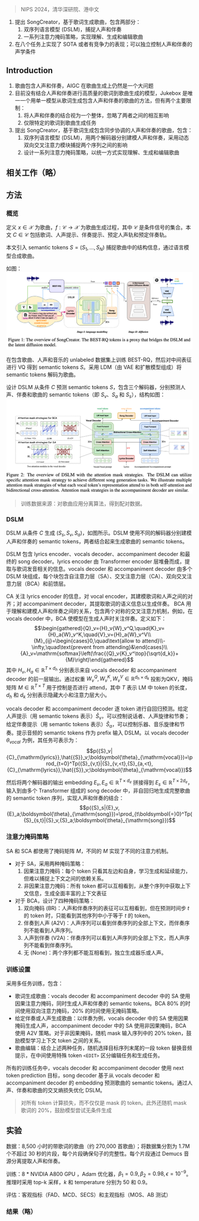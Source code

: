 > NIPS 2024，清华深研院、港中文

1. 提出 SongCreator，基于歌词生成歌曲，包含两部分：
    1. 双序列语言模型 (DSLM)，捕捉人声和伴奏
    2. 一系列注意力掩码策略，实现理解、生成和编辑歌曲
2. 在八个任务上实现了 SOTA 或者有竞争力的表现；可以独立控制人声和伴奏的声学条件

## Introduction

1. 歌曲包含人声和伴奏，AIGC 在歌曲生成上仍然是一个大问题
2. 目前没有结合人声和伴奏进行高质量的歌词到歌曲生成的模型，Jukebox 是唯一一个用单一模型从歌词生成包含人声和伴奏的歌曲的方法，但有两个主要限制：
    1. 将人声和伴奏的结合视为一个整体，忽略了两者之间的相互影响
    2. 仅限特定的歌词到歌曲生成任务
3. 提出 SongCreator，基于歌词生成包含同步协调的人声和伴奏的歌曲，包含：
    1. 双序列语言模型 (DSLM)，用两个解码器分别建模人声和伴奏，采用动态双向交叉注意力模块捕捉两个序列之间的影响
    2. 设计一系列注意力掩码策略，以统一方式实现理解、生成和编辑歌曲

## 相关工作（略）

## 方法

### 概览

定义 $x \in \mathcal{X}$ 为歌曲，$f : \mathcal{C} \to \mathcal{X}$ 为歌曲生成过程，其中 $\mathcal{C}$ 是条件信号的集合。本文 $C \in \mathcal{C}$ 包括歌词、人声提示、伴奏提示、预定人声轨和预定伴奏轨。

本文引入 semantic tokens $S = (S_1, \ldots, S_N)$ 捕捉歌曲中的结构信息，通过语言模型合成歌曲。

如图：
![](image/Pasted%20image%2020250811113329.png)

在包含歌曲、人声和音乐的 unlabeled 数据集上训练 BEST-RQ，然后对中间表征进行 VQ 得到 semantic tokens $S$。采用 LDM（由 VAE 和扩散模型组成）将 semantic tokens 解码为歌曲。

设计 DSLM 从条件 $C$ 预测 semantic tokens $S$，包含三个解码器，分别预测人声、伴奏和歌曲的 semantic tokens（即 $S_v$、$S_a$ 和 $S_s$），结构如图：
![](image/Pasted%20image%2020250811113903.png)
> 训练数据来源：对歌曲应用分离算法，得到配对数据。

### DSLM

DSLM 从条件 $C$ 生成 $(S_s, S_v, S_a)$，如图所示。DSLM 使用不同的解码器分别建模人声和伴奏的 semantic tokens，两者结合起来生成歌曲的 semantic tokens。

DSLM 包含 lyrics encoder、vocals decoder、accompaniment decoder 和最终的 song decoder。lyrics encoder 由 Transformer encoder 层堆叠而成，提取与歌词发音相关的信息。vocals decoder 和 accompaniment decoder 由多个 DSLM 块组成，每个块包含自注意力层（SA）、交叉注意力层（CA）、双向交叉注意力层（BCA）和前馈层。

CA 关注 lyrics encoder 的信息，对 vocal encoder，其建模歌词和人声之间的对齐；对 accompaniment decoder，其提取歌词的语义信息以生成伴奏。
BCA 用于理解和建模人声和伴奏之间的关系，包含两个对称的交叉注意力机制，例如，在 vocals decoder 中，BCA 使模型在生成人声时关注伴奏。定义如下：
$$\begin{gathered}{Q}_v={H}_v{W}_v^Q,\quad{K}_v={H}_a{W}_v^K,\quad{V}_v={H}_a{W}_v^V\\{M}_{ij}=\begin{cases}0,\quad\text{allow to attend}\\-\infty,\quad\text{prevent from attending}&\end{cases}\\{A}_v=\mathrm{softmax}\left(\frac{{Q}_v{K}_v^\top}{\sqrt{d_k}}+{M}\right)\end{gathered}$$
其中 $H_v, H_a \in \mathbb{R}^{T \times d_h}$ 分别表示来自 vocals decoder 和 accompaniment decoder 的前一层输出。通过权重 $W_v^Q, W_v^K, W_v^V \in \mathbb{R}^{d_h \times d_k}$ 投影为QKV，掩码矩阵 $M \in \mathbb{R}^{T \times T}$ 用于控制是否进行 attend，其中 $T$ 表示 LM 中 token 的长度，$d_h$ 和 $d_k$ 分别表示隐藏大小和注意力层大小。

vocals decoder 和 accompaniment decoder 逐 token 进行自回归预测。给定人声提示（用 semantic tokens 表示）$\hat{S}_v$，可以控制说话者、人声旋律和节奏；给定伴奏提示（用 semantic tokens 表示）$\hat{S}_a$，可以控制乐器、音乐旋律和节奏。提示音频的 semantic tokens 作为 prefix 输入 DSLM。以 vocals decoder $\theta_{vocal}$ 为例，其任务可表示为：
$$p({S}_v|{C}_{\mathrm{lyrics}},\hat{{S}}_v;\boldsymbol{\theta}_{\mathrm{vocal}})=\prod_{t=0}^Tp({S}_{v,t}|{S}_{v,<t},{S}_{a,<t},{C}_{\mathrm{lyrics}},\hat{{S}}_v;\boldsymbol{\theta}_{\mathrm{vocal}})$$

然后将两个解码器的输出 embedding $E_v, E_a \in \mathbb{R}^{T \times d_e}$ 拼接得到 $E_s \in \mathbb{R}^{T \times 2d_e}$，输入到由多个 Transformer 组成的 song decoder 中，非自回归地生成完整歌曲的 semantic token 序列，实现人声和伴奏的结合：
$$p({S}_s|{E}_v,{E}_a;\boldsymbol{\theta}_{\mathrm{song}})=\prod_{t\boldsymbol{=}0}^Tp({S}_{s,t}|{S}_v,{S}_a;\boldsymbol{\theta}_{\mathrm{song}})$$

### 注意力掩码策略

SA 和 SCA 都使用了掩码矩阵 $M$，不同的 $M$ 实现了不同的注意力机制。
+ 对于 SA，采用两种掩码策略：
    1. 因果注意力掩码：每个 token 只看其左边和自身，学习生成和延续能力，但难以捕捉上下文之间的依赖关系。
    2. 非因果注意力掩码：所有 token 都可以互相看到，从整个序列中获取上下文信息，生成全面丰富的上下文表征
+ 对于 BCA，设计了四种掩码策略：
    1. 双向掩码 (BR)：人声和伴奏序列的表征可以互相看到，但在预测时间步 $t$ 的 token 时，只能看到其他序列中小于等于 $t$ 的 token。
    2. 伴奏到人声 (A2V)：人声序列可以看到伴奏序列的全部上下文，而伴奏序列不能看到人声序列。
    3. 人声到伴奏 (V2A)：伴奏序列可以看到人声序列的全部上下文，而人声序列不能看到伴奏序列。
    4. 无 (None)：两个序列都不能互相看到，独立生成器乐或人声。

### 训练设置

采用多任务训练，包含：
+ 歌词生成歌曲：vocals decoder 和 accompaniment decoder 中的 SA 使用因果注意力掩码，同时生成人声和伴奏的 semantic tokens。BCA 80% 的时间使用双向注意力掩码，20% 的时间使用无掩码策略。
+ 给定伴奏或人声生成歌曲：以伴奏为例，vocals decoder 中的 SA 使用因果掩码生成人声，accompaniment decoder 中的 SA 使用非因果掩码，BCA 使用 A2V 策略。对于非因果掩码，随机 mask 输入序列中的 20% token，鼓励模型学习上下文 token 之间的关系。
+ 歌曲编辑：结合上述两种任务，随机选择目标序列末尾的一段 token 替换音频提示，在中间使用特殊 token `<EDIT>` 区分编辑任务和生成任务。

所有的训练任务中，vocals decoder 和 accompaniment decoder 使用 next token prediction 目标，song decoder 基于从 vocals decoder 和 accompaniment decoder 的 embedding 预测歌曲的 semantic tokens。通过人声、伴奏和歌曲的交叉熵损失优化 DSLM。
> 对所有 token 计算损失，而不仅仅是 mask 的 token。此外还随机 mask 歌词的 20%，鼓励模型尝试无条件生成

## 实验

数据：8,500 小时的带歌词的歌曲（约 270,000 首歌曲）；将数据集分割为 1.7M 个不超过 30 秒的片段，每个片段确保句子的完整性。每个片段通过 Demucs 音源分离提取人声和伴奏。

训练：8 * NVIDIA A800 GPU ，Adam 优化器，$\beta_1 = 0.9, \beta_2 = 0.98, \epsilon = 10^{-9}$。推理时采用 top-k 采样，$k$ 和 temperature 分别为 50 和 0.9。

评估：客观指标（FAD、MCD、SECS）和主观指标（MOS、AB 测试）

### 结果（略）
